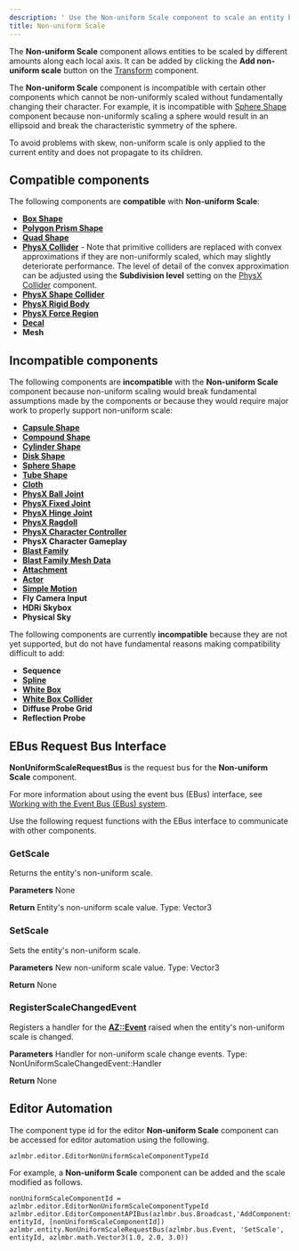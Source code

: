 ```yaml
---
description: ' Use the Non-uniform Scale component to scale an entity by different amounts along each axis. '
title: Non-uniform Scale
---
```


The **Non-uniform Scale** component allows entities to be scaled by different amounts along each local axis. It can be added by clicking the **Add non-uniform scale** button on the [Transform](/docs/user-guide/components/reference/transform.md) component.

The **Non-uniform Scale** component is incompatible with certain other components which cannot be non-uniformly scaled without fundamentally changing their character. For example, it is incompatible with [Sphere Shape](/docs/user-guide/components/reference/shape/sphere-shape/) component because non-uniformly scaling a sphere would result in an ellipsoid and break the characteristic symmetry of the sphere.

To avoid problems with skew, non-uniform scale is only applied to the current entity and does not propagate to its children.

## Compatible components
The following components are **compatible** with **Non-uniform Scale**:
+ **[Box Shape](/docs/user-guide/components/reference/shape/box-shape/)**
+ **[Polygon Prism Shape](/docs/user-guide/components/reference/shape/polygon-prism-shape/)**
+ **[Quad Shape](/docs/user-guide/components/reference/shape/quad-shape/)**
+ **[PhysX Collider](/docs/user-guide/components/reference/physx/collider/)** - Note that primitive colliders are replaced with convex approximations if they are non-uniformly scaled, which may slightly deteriorate performance. The level of detail of the convex approximation can be adjusted using the **Subdivision level** setting on the [PhysX Collider](/docs/user-guide/components/reference/physx/collider/) component.
+ **[PhysX Shape Collider](/docs/user-guide/components/reference/physx/shape-collider/)**
+ **[PhysX Rigid Body](/docs/user-guide/components/reference/physx/rigid-body-physics/)**
+ **[PhysX Force Region](/docs/user-guide/components/reference/physx/force-region/)**
+ **[Decal](/docs/user-guide/components/reference/atom/decal.md)**
+ **Mesh**

## Incompatible components
The following components are **incompatible** with the **Non-uniform Scale** component because non-uniform scaling would break fundamental assumptions made by the components or because they would require major work to properly support non-uniform scale:
+ **[Capsule Shape](/docs/user-guide/components/reference/shape/capsule-shape/)**
+ **[Compound Shape](/docs/user-guide/components/reference/shape/compound-shape/)**
+ **[Cylinder Shape](/docs/user-guide/components/reference/shape/cylinder-shape/)**
+ **[Disk Shape](/docs/user-guide/components/reference/shape/disk-shape/)**
+ **[Sphere Shape](/docs/user-guide/components/reference/shape/sphere-shape/)**
+ **[Tube Shape](/docs/user-guide/components/reference/shape/tube-shape/)**
+ **[Cloth](/docs/user-guide/components/reference/cloth.md)**
+ **[PhysX Ball Joint](/docs/user-guide/components/reference/physx/ball-joint/)**
+ **[PhysX Fixed Joint](/docs/user-guide/components/reference/physx/fixed-joint/)**
+ **[PhysX Hinge Joint](/docs/user-guide/components/reference/physx/hinge-joint/)**
+ **[PhysX Ragdoll](/docs/user-guide/components/reference/physx/ragdoll/)**
+ **[PhysX Character Controller](/docs/user-guide/components/reference/physx/character-controller/)**
+ **PhysX Character Gameplay**
+ **[Blast Family](/docs/user-guide/components/reference/destruction/blast-family/)**
+ **[Blast Family Mesh Data](/docs/user-guide/components/reference/destruction/blast-family-mesh-data/)**
+ **[Attachment](/docs/user-guide/components/reference/animation/attachment/)**
+ **[Actor](/docs/user-guide/components/reference/animation/actor/)**
+ **[Simple Motion](/docs/user-guide/components/reference/animation/simple-motion/)**
+ **Fly Camera Input**
+ **HDRi Skybox**
+ **Physical Sky**

The following components are currently **incompatible** because they are not yet supported, but do not have fundamental reasons making compatibility difficult to add:
+ **Sequence**
+ **[Spline](/docs/user-guide/components/reference/shape/spline/)**
+ **[White Box](/docs/user-guide/components/reference/shape/white-box/)**
+ **[White Box Collider](/docs/user-guide/components/reference/shape/white-box-collider/)**
+ **Diffuse Probe Grid**
+ **Reflection Probe**

## EBus Request Bus Interface
**NonUniformScaleRequestBus** is the request bus for the **Non-uniform Scale** component.

For more information about using the event bus \(EBus\) interface, see [Working with the Event Bus \(EBus\) system](/docs/user-guide/engine/ebus/_index.md)\.

Use the following request functions with the EBus interface to communicate with other components\.

### GetScale

Returns the entity's non-uniform scale\.

**Parameters**
None

**Return**
Entity's non-uniform scale value\.
Type: Vector3

### SetScale

Sets the entity's non-uniform scale\.

**Parameters**
New non-uniform scale value\.
Type: Vector3

**Return**
None

### RegisterScaleChangedEvent

Registers a handler for the **[AZ::Event](/docs/user-guide/engine/az-event.md)** raised when the entity's non-uniform scale is changed\.

**Parameters**
Handler for non-uniform scale change events\.
Type: NonUniformScaleChangedEvent::Handler

**Return**
None

## Editor Automation
The component type id for the editor **Non-uniform Scale** component can be accessed for editor automation using the following.
```
azlmbr.editor.EditorNonUniformScaleComponentTypeId
```

For example, a **Non-uniform Scale** component can be added and the scale modified as follows.

```
nonUniformScaleComponentId = azlmbr.editor.EditorNonUniformScaleComponentTypeId
azlmbr.editor.EditorComponentAPIBus(azlmbr.bus.Broadcast,'AddComponentsOfType', entityId, [nonUniformScaleComponentId])
azlmbr.entity.NonUniformScaleRequestBus(azlmbr.bus.Event, 'SetScale', entityId, azlmbr.math.Vector3(1.0, 2.0, 3.0))
```